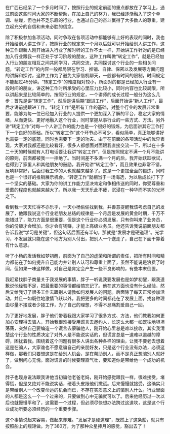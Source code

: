 在广西已经呆了一个多月时间了，按照行业的规定前面的重点都放在了学习上，通过前面这些时间大家的不断帮助，在加上自己的努力，我已经逐渐融入了这个单调、枯燥，但也并不乏乐趣的行业，也通过自己的奋斗赢得了大多数人的尊重，建立起充分的自信和未来必胜的信念。

除了积极参加各项活动，同时争取在各项活动中都能够有上好的表现的同时，我也开始给别人讲工作了，按照行业的规定来一个月以后就可以开始给别人讲工作，这种工作跟新人刚开始进入行业了解时听的工作不太一样，开始讲工作针对的是已经加入行业跟我一样正处于学习阶段的朋友，这种工作叫做“转定工作”，就是已经加入行业的朋友相互之间共同学习，共同交流，共同探讨这个行业的一些相关问题，“转定工作”的内容一般都局限在学习、推销、自律、保密以及发展等方面问题的讲解和探讨，这种工作为了避免大家借机聊天，一般都有时间的限制，时间规定不能超过45分钟。“转定工作”的难度相对较小，所面对的都是已经加入行业有一段时间的朋友，讲这种工作时所承受的心里压力比较小，同时内容也比较局限，所以讲起来是比较简单的。按照行业的规定，一个讲师的成长过程一般分为这么几步：首先是讲“转定工作”，然后是讲后期“跟进工作”，后面开始讲“新人工作”，最后才讲前提跟进工作。“转定工作”是所有工作的基础，对整个行业的发展非常重要，能够为每一位已经加入行业的人提供一个更加深入了解的平台，稳定大家的情绪，从而更快、更好地融入这个行业，同时掌握从事行业的一些方式、方法。另外讲“转定工作”对每一个人讲工作的能力也是一个很好的锻炼，为后面讲其它工作打下一个良好的基础。所以“转定工作”这个环节必不可少，看似简单，真正能够讲好也需要一定的底蕴，同时也需要下一定的功夫。由于在前面的各项活动中的优异表现，大家对我都还是比较看好，很多人都想面对面跟我直接交流一下，所以在十多二十天的时候就有人打电话要让我讲“转定工作”，但是按照规定不满一个月不能讲的原则，前面都被我一一拒绝了。当时间差不多满一个月的后，我开始跃跃欲试，也得到了家里人和其他朋友的鼓励，我开始讲“转定工作”，而且效果也非常不错，反响非常好，后面订我工作的人也就越来越多了。这是一个更加全面的锻炼，同时也是一个很好的推销展示机会。“转定工作”就相当于一场海选，为以后成长打下了一个坚实的基础。大家为你的讲工作能力坚决肯定和争相传送的同时，你受尊重和爱戴的程度也就越来越大了。所以我一天天乐此不疲，沉浸在一种华而不实的光环之下。

看到我一天天忙得不亦乐乎，一天小杨偷偷找到我，并善意提醒我该考虑自己的发展了，他跟我说这个行业老朋友总结的规律是一个月后是发展的黄金时期，千万不能错过了，能力方面是很重要，但是这个行业你必须发展，只有你叫来了业务员，你的份额才会增加，你才会有钱赚，才能上高级业务员。他还告诉我说前面朋友都告诉我说“学习是关键”，但这句话后面还有半句，那就是“发展才是硬道理”。光学习，不发展就只能在这个地方为别人付出，把别人一个送走了，自己在下面干靠着有什么意思。

听了小杨的发话我如梦初醒，前面为了自己的虚荣和所谓的责任，把所有时间和精力都花在了如何提升自己能力并让别人认可和尊重上面了，虽然不能说是浪费了时间，但如果一味这样做，对自己是肯定会产生一些不良影响的，有些本末倒置。

我赶紧找胖子商量关于我发展的事情，胖子一听说我要发展也是如梦初醒，跟我道歉说他经验不足，把最重要的事情都给搞忘记了。他在这方面也没有什么经验，然后又给我订了很多工作去跟别人请教如何发展人的问题。后面除了每天正常参加活动，并且一如既往地激情飞跃以外，我把更多的时间都花在了发展上面，找各种理由尽量不接或者少接工作，为了自己的理想，不得不忍痛割爱自己一回。

为了更好地发展，胖子他们带着我跟大家学习了很多方式、方法，他们教我如何更加心安理得去骗人，开始我很难接受用谎言去邀约人，长这么大都一如既往地坦坦荡荡，突然自己要编造一个谎言去蒙骗他人，刚开始心里总是难以接收，其实我清楚这个行业的性质决定了对外人是不能说实话的，但谎言总是一道难以逾越的障碍，困扰着我。围绕着这个问题有很多人讲出各种各样的理由，让我不要老去想着这是在骗人，大家谁也不愿意骗自己的亲朋好友，只是这个行业没有办法，必须这样做，那我们只要想这是在给别人机会，是在帮助别人，而不是真正想骗别人就好了，做到问心无愧。面对谎言的时候要理直气壮，要知道你是带给他一个成功的机会。

胖子也现身说法跟我讲他当初骗他老爸老妈，刚开始感觉跟我一样，很难接受，堵得慌，但是又绝对不能说实话，硬着头皮跟他们撒谎。后来慢慢就接受，这确实只是带给别人一个改变命运的机会而已，不存在实质意义上的骗别人什么。行业里面的人都是这么一个一个过来的，只要做到心中无骗就可以了。后来他经历过一次以后也就慢慢平和了，这需要一个过程，但必须尽快想办法跨过这道坎，这是这个行业成功所要必须经历的一个重要步骤。

这个事情说起来容易，做起来却难。“发展才是硬道理”，既然上了这条船，就只有按照船上的规矩做。为了380万，为了那种众星捧月的感觉，豁出去了！
